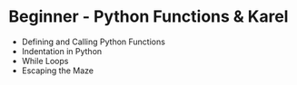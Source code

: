 # Beginner - Python Functions & Karel
- Defining and Calling Python Functions
- Indentation in Python
- While Loops
- Escaping the Maze

